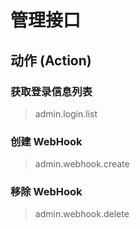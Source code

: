 # 管理接口

## 动作 (Action)

### 获取登录信息列表

> admin.login.list

### 创建 WebHook

> admin.webhook.create

### 移除 WebHook

> admin.webhook.delete